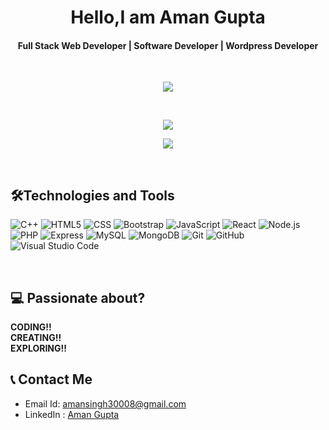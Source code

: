 <h1 align="center">Hello,I am Aman Gupta </h1>

<h4 align="center">Full Stack Web Developer | Software Developer | Wordpress Developer</h4>

<br/>
<p align="center"> 

   <img align="center" src="https://github-readme-stats.vercel.app/api?username=Aman7385&show_icons=true&theme=aura"/>
</p>

<br/>

<p align="center"> 
   <img align="center" src="https://github-readme-streak-stats.herokuapp.com?user=Aman7385&theme=highcontrast"/>
</p>

<p align="center"> 
   <img align="center" src="https://github-readme-stats.vercel.app/api/top-langs/?username=Aman7385&layout=compact&theme=aura"/>
</p>

<br/>


##  🛠Technologies and Tools
<!-- <div align="center">  -->

  ![C++](https://img.shields.io/badge/C%2B%2B-00599C?style=for-the-badge&logo=c%2B%2B&logoColor=white)
  ![HTML5](https://img.shields.io/badge/HTML5-E34F26?style=for-the-badge&logo=html5&logoColor=white)
  ![CSS](https://img.shields.io/badge/CSS3-1572B6?style=for-the-badge&logo=css3&logoColor=white)
  ![Bootstrap](https://img.shields.io/badge/Bootstrap-563D7C?style=for-the-badge&logo=bootstrap&logoColor=white)
  ![JavaScript](https://img.shields.io/badge/JavaScript-323330?style=for-the-badge&logo=javascript&logoColor=F7DF1E)
  ![React](https://img.shields.io/badge/React-20232A?style=for-the-badge&logo=react&logoColor=61DAFB)
  ![Node.js](https://img.shields.io/badge/Node.js-339933?style=for-the-badge&logo=nodedotjs&logoColor=white)
  ![PHP](https://img.shields.io/badge/Postman-FF6C37?style=for-the-badge&logo=PHP&logoColor=white)
  ![Express](https://img.shields.io/badge/Express.js-000000?style=for-the-badge&logo=express&logoColor=white)
  ![MySQL](https://img.shields.io/badge/MySQL-00000F?style=for-the-badge&logo=mysql&logoColor=white)
  ![MongoDB](https://img.shields.io/badge/MongoDB-4EA94B?style=for-the-badge&logo=mongodb&logoColor=white)
  ![Git](https://img.shields.io/badge/Git-F05032?style=for-the-badge&logo=git&logoColor=white)
  ![GitHub](https://img.shields.io/badge/GitHub-100000?style=for-the-badge&logo=github&logoColor=white)
  ![Visual Studio Code](https://img.shields.io/badge/Visual_Studio_Code-0078D4?style=for-the-badge&logo=visual%20studio%20code&logoColor=white)

 
 <br/>
<!-- </div> -->

## 💻 Passionate about?
**CODING!!**<br>**CREATING!!**<br>**EXPLORING!!**

## 📞 Contact Me
* Email Id: amansingh30008@gmail.com
* LinkedIn : [Aman Gupta](https://www.linkedin.com/in/aman-gupta-355b7a212/)
